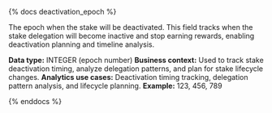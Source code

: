{% docs deactivation_epoch %}

The epoch when the stake will be deactivated. This field tracks when the stake delegation will become inactive and stop earning rewards, enabling deactivation planning and timeline analysis.

**Data type:** INTEGER (epoch number)
**Business context:** Used to track stake deactivation timing, analyze delegation patterns, and plan for stake lifecycle changes.
**Analytics use cases:** Deactivation timing tracking, delegation pattern analysis, and lifecycle planning.
**Example:** 123, 456, 789

{% enddocs %} 
